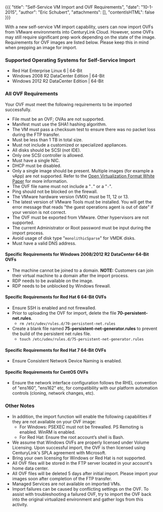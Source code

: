 {{{
  "title": "Self-Service VM Import and OVF Requirements",
  "date": "10-1-2015",
  "author": "Eric Schubert",
  "attachments": [],
  "contentIsHTML": false
}}}

With a new self-service VM import capability, users can now import OVFs from VMware environments into CenturyLink Cloud. However, some OVFs may still require significant prep work depending on the state of the image. Requirements for OVF images are listed below. Please keep this in mind when prepping an image for import.

### Supported Operating Systems for Self-Service Import
- Red Hat Enterprise Linux 6 | 64-Bit
- Windows 2008 R2 DataCenter Edition | 64-Bit
- Windows 2012 R2 DataCenter Edition | 64-Bit

### All OVF Requirements
Your OVF must meet the following requirements to be imported successfully.
- File must be an OVF; OVAs are not supported.
- Manifest must use the SHA1 hashing algorithm.
- The VM must pass a checksum test to ensure there was no packet loss during the FTP transfer.
- Must be less than 1 TB in total size.
- Must not include a customized or specialized appliances.
- All disks should be SCSI (not IDE).
- Only one SCSI controller is allowed.
- Must have a single NIC.
- DHCP must be disabled.
- Only a single image should be present. Multiple images (for example a vApp) are not supported. Refer to the [Open Virtualization Format White Paper](http://www.dmtf.org/sites/default/files/standards/documents/DSP2017_2.0.0.pdf) for more information.
- The OVF file name must not include a "`.`" or a "`-`".
- Ping should not be blocked on the firewall.
- The VMware hardware version (VMX) must be 11, 12 or 13.
- The latest version of VMware Tools must be installed. You will get the error message that reads "the guest operations agent is out of date" if your version is not correct.
- The OVF must be exported from VMware. Other hypervisors are not supported.
- The current Administrator or Root password must be input during the import process.
- Avoid usage of disk type "`monolithicSparse`" for VMDK disks.
- Must have a valid DNS address.

#### Specific Requirements for Windows 2008/2012 R2 DataCenter 64-Bit OVFs
- The machine cannot be joined to a domain. **NOTE:** Customers can join their virtual machine to a domain after the import process.
- RDP needs to be available on the image.
- RDP needs to be unblocked by Windows firewall.

#### Specific Requirements for Red Hat 6 64-Bit OVFs
- Ensure SSH is enabled and not firewalled.
- Prior to uploading the OVF for import, delete the file **70-persistent-net.rules**.
  - `rm /etc/udev/rules.d/70-persistent-net.rules`
- Create a blank file named **75-persistent-net-generator.rules** to prevent the build of the persistent net rules file.
  - `touch /etc/udev/rules.d/75-persistent-net-generator.rules`
  
#### Specific Requirements for Red Hat 7 64-Bit OVFs
- Ensure Consistent Network Device Naming is enabled.

#### Specific Requirements for CentOS OVFs
- Ensure the network interface configuration follows the RHEL convention of "ens160", "ens162" etc, for compatibility with our platform automation controls (cloning, network changes, etc).

### Other Notes
- In addition, the import function will enable the following capabilities if they are not available on your OVF image:
  - For Windows: PSEXEC must not be firewalled. PS Remoting is enabled. WinRM is enabled.
  - For Red Hat: Ensure the root account’s shell is Bash.
- We assume that Windows OVFs are properly licensed under Volume Licensing. Upon successful import, the OVF is then licensed using CenturyLink's SPLA agreement with Microsoft. 
- Bring your own licensing for Windows or Red Hat is not supported.
- All OVF files will be stored in the FTP server located in your account's home data center.
- All OVF files will be deleted 5 days after initial import. Please import your images soon after completion of the FTP transfer.
- Managed Services are not available on imported VMs.
- Import failures can be caused by conflicting settings on the OVF. To assist with troubleshooting a failured OVF, try to import the OVF back into the original virtualized environment and gather logs from this activity.


